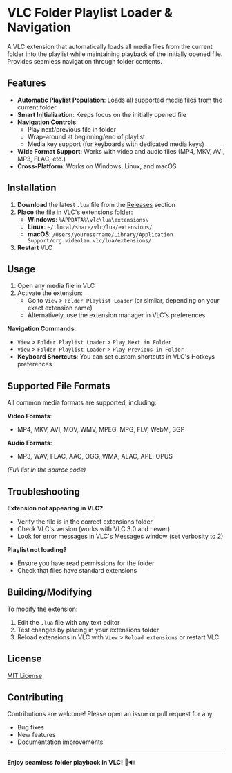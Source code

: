 # VLC Folder Playlist Loader & Navigation

A VLC extension that automatically loads all media files from the current folder into the playlist while maintaining playback of the initially opened file. Provides seamless navigation through folder contents.



## Features

- **Automatic Playlist Population**: Loads all supported media files from the current folder
- **Smart Initialization**: Keeps focus on the initially opened file
- **Navigation Controls**:
  - Play next/previous file in folder
  - Wrap-around at beginning/end of playlist
  - Media key support (for keyboards with dedicated media keys)
- **Wide Format Support**: Works with video and audio files (MP4, MKV, AVI, MP3, FLAC, etc.)
- **Cross-Platform**: Works on Windows, Linux, and macOS

## Installation

1. **Download** the latest `.lua` file from the [Releases](https://github.com/asdman011/vlc-folder-playlist/releases) section
2. **Place** the file in VLC's extensions folder:
   - **Windows**: `%APPDATA%\vlc\lua\extensions\`
   - **Linux**: `~/.local/share/vlc/lua/extensions/`
   - **macOS**: `/Users/yourusername/Library/Application Support/org.videolan.vlc/lua/extensions/`
3. **Restart** VLC

## Usage

1. Open any media file in VLC
2. Activate the extension:
   - Go to `View` > `Folder Playlist Loader` (or similar, depending on your exact extension name)
   - Alternatively, use the extension manager in VLC's preferences

**Navigation Commands**:
- `View` > `Folder Playlist Loader` > `Play Next in Folder`
- `View` > `Folder Playlist Loader` > `Play Previous in Folder`
- **Keyboard Shortcuts**: You can set custom shortcuts in VLC's Hotkeys preferences

## Supported File Formats

All common media formats are supported, including:

**Video Formats**:
- MP4, MKV, AVI, MOV, WMV, MPEG, MPG, FLV, WebM, 3GP

**Audio Formats**:
- MP3, WAV, FLAC, AAC, OGG, WMA, ALAC, APE, OPUS

*(Full list in the source code)*

## Troubleshooting

**Extension not appearing in VLC?**
- Verify the file is in the correct extensions folder
- Check VLC's version (works with VLC 3.0 and newer)
- Look for error messages in VLC's Messages window (set verbosity to 2)

**Playlist not loading?**
- Ensure you have read permissions for the folder
- Check that files have standard extensions

## Building/Modifying

To modify the extension:
1. Edit the `.lua` file with any text editor
2. Test changes by placing in your extensions folder
3. Reload extensions in VLC with `View` > `Reload extensions` or restart VLC

## License

[MIT License](LICENSE)

## Contributing

Contributions are welcome! Please open an issue or pull request for any:
- Bug fixes
- New features
- Documentation improvements

---

**Enjoy seamless folder playback in VLC!** 🎥🔊
